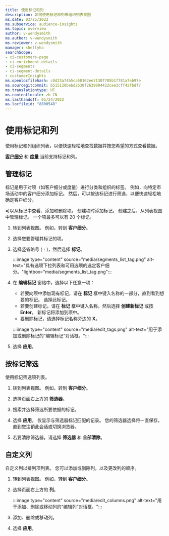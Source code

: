```yaml
---
title: 使用标记和列
description: 如何使用标记和列来组织列表视图
ms.date: 03/25/2022
ms.subservice: audience-insights
ms.topic: overview
author: v-wendysmith
ms.author: v-wendysmith
ms.reviewer: v-wendysmith
manager: shellyha
searchScope:
- ci-customers-page
- ci-enrichment-details
- ci-segments
- ci-segment-details
- customerInsights
ms.openlocfilehash: c0d23a74b5ca68162ee21307705b1f781a7eb97e
ms.sourcegitcommit: b515120bebd2638f2639004422cee3cff42fbdf7
ms.translationtype: HT
ms.contentlocale: zh-CN
ms.lasthandoff: 05/24/2022
ms.locfileid: "8800548"
---
```

# <a name="work-with-tags-and-columns"></a>使用标记和列

使用标记和列组织列表，以便快速轻松地查找数据并按您希望的方式查看数据。

**[客户细分](segments.md)** 和 **[度量](measures.md)** 当前支持标记和列。

## <a name="manage-tags"></a>管理标记

标记是用于对项（如客户细分或度量）进行分类和组织的标签。 例如，向特定市场活动中的客户细分添加标记。 然后，可以按该标记进行筛选，以便快速轻松地确定客户细分。

可以从标记中查看、添加和删除项。 创建项时添加标记。 创建之后，从列表视图中管理标记。 一个项最多可以有 20 个标记。

1. 转到列表视图。 例如，转到 **客户细分**。

1. 选择您要管理其标记的项。

1. 选择竖省略号 (&vellip;)，然后选择 **标记**。

   :::image type="content" source="media/segments_list_tag.png" alt-text="具有选项下拉列表和可用选项的选定客户细分。"lightbox="media/segments_list_tag.png":::

1. 在 **编辑标记** 窗格中，选择以下任意一项：

   - 若要向项中添加现有标记，请在 **标记** 框中键入名称的一部分，直到看到想要的标记。 选择此标记。
   - 若要创建标记，请在 **标记** 框中键入名称，然后选择 **创建新标记** 或按 **Enter**。 新标记将添加到项中。
   - 要删除标记，请选择标记名称旁边的 **X**。

   :::image type="content" source="media/edit_tags.png" alt-text="用于添加或删除标记的“编辑标记”对话框。":::

1. 选择 **应用**。

## <a name="filter-on-tags"></a>按标记筛选

使用标记筛选项列表。

1. 转到列表视图。 例如，转到 **客户细分**。

1. 选择页面右上方的 **筛选器**。

1. 搜索并选择筛选所要依据的标记。

1. 选择 **应用**。 仅显示与筛选器标记匹配的记录。 您的筛选器选择将一直保存，直到您注销此会话或切换浏览器。

1. 若要清除筛选器，请选择 **筛选器** 和 **全部清除**。

## <a name="customize-columns"></a>自定义列

自定义列以排列项列表。 您可以添加或删除列，以及更改列的顺序。

1. 转到列表视图。 例如，转到 **客户细分**。

1. 选择页面右上方的 **列**。

   :::image type="content" source="media/edit_columns.png" alt-text="用于添加、删除或移动列的“编辑列”对话框。":::

1. 添加、删除或移动列。

1. 选择 **应用**。
